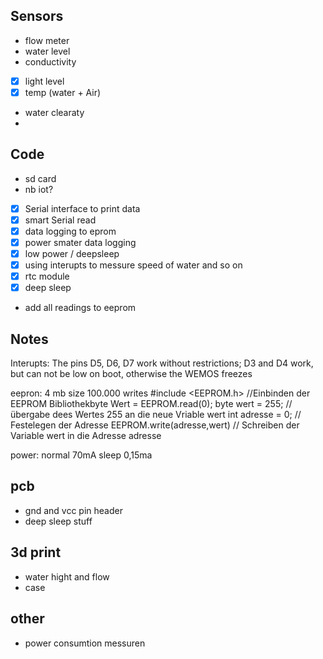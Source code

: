 ## Sensors
-  flow meter
-  water level
-  conductivity
-  [x] light level
-  [x] temp (water + Air)
-  water clearaty
-  

## Code 
-  sd card
-  nb iot?
-  [x] Serial interface to print data
-  [x] smart Serial read
-  [x] data logging to eprom
-  [x] power smater data logging
-  [X] low power / deepsleep
-  [X] using interupts to messure speed of water and so on
-  [X] rtc module
-  [x] deep sleep
-  add all readings to eeprom

## Notes
Interupts: The pins D5, D6, D7 work without restrictions; D3 and D4 work, but can not be low on boot, otherwise the WEMOS freezes

eepron: 4 mb size 100.000 writes 
        #include <EEPROM.h> //Einbinden der EEPROM Bibliothekbyte 
        Wert = EEPROM.read(0);
        byte wert = 255;            // übergabe dees Wertes 255 an die neue Vriable wert
        int adresse = 0;            // Festelegen der Adresse
        EEPROM.write(adresse,wert)  // Schreiben der Variable wert in die Adresse adresse

power: normal 70mA sleep 0,15ma


## pcb
-  gnd and vcc pin header
-  deep sleep stuff

## 3d print
-  water hight and flow
-  case

## other
-  power consumtion messuren